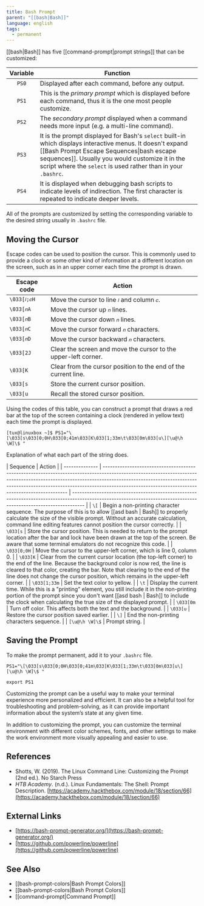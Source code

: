```yaml
---
title: Bash Prompt
parent: "[[bash|Bash]]"
language: english
tags:
  - permanent
---
```



[[bash|Bash]] has five [[command-prompt|prompt strings]] that can be customized:

| Variable | Function                                                                                                                                                                                                                                                                    |
| :------: | --------------------------------------------------------------------------------------------------------------------------------------------------------------------------------------------------------------------------------------------------------------------------- |
|  `PS0`   | Displayed after each command, before any output.                                                                                                                                                                                                                            |
|  `PS1`   | This is the _primary prompt_ which is displayed before each command, thus it is the one most people customize.                                                                                                                                                              |
|  `PS2`   | The _secondary prompt_ displayed when a command needs more input (e.g. a multi-line command).                                                                                                                                                                               |
|  `PS3`   | It is the prompt displayed for Bash's `select` built-in which displays interactive menus. It doesn't expand [[Bash Prompt Escape Sequences\|bash escape sequences]]. Usually you would customize it in the script where the `select` is used rather than in your `.bashrc`. |
|  `PS4`   | It is displayed when debugging bash scripts to indicate levels of indirection. The first character is repeated to indicate deeper levels.                                                                                                                                   |

All of the prompts are customized by setting the corresponding variable to the desired string usually in `.bashrc` file.

## Moving the Cursor

Escape codes can be used to position the cursor. This is commonly used to provide a clock or some other kind of information at a different location on the screen, such as in an upper corner each time the prompt is drawn.

| Escape code | Action                                                         |
| ----------- | -------------------------------------------------------------- |
| `\033[𝑙;𝑐H` | Move the cursor to line `𝑙` and column `𝑐`.                    |
| `\033[𝑛A`   | Move the cursor up `𝑛` lines.                                  |
| `\033[𝑛B`   | Move the cursor down `𝑛` lines.                                |
| `\033[𝑛C`   | Move the cursor forward `𝑛` characters.                        |
| `\033[𝑛D`   | Move the cursor backward `𝑛` characters.                       |
| `\033[2J`   | Clear the screen and move the cursor to the upper-left corner. |
| `\033[K`    | Clear from the cursor position to the end of the current line. |
| `\033[s`    | Store the current cursor position.                             |
| `\033[u`    | Recall the stored cursor position.                             |

Using the codes of this table, you can construct a prompt that draws a red bar at the top of the screen containing a clock (rendered in yellow text) each time the prompt is displayed.

```
[tux@linuxbox ~]$ PS1="\[\033[s\033[0;0H\033[0;41m\033[K\033[1;33m\t\033[0m\033[u\][\u@\h \W]\$ "
```

Explanation of what each part of the string does.

| Sequence       | Action                                                                                                                                                                                                                                                                                                    |
| -------------- | --------------------------------------------------------------------------------------------------------------------------------------------------------------------------------------------------------------------------------------------------------------------------------------------------------- | ----------------------------------------------------------------------------------------------------------------------------------------------------------------- |
| `\[`           | Begin a non-printing character sequence. The purpose of this is to allow [[asd bash                                                                                                                                                                                                                       | Bash]] to properly calculate the size of the visible prompt. Without an accurate calculation, command line editing features cannot position the cursor correctly. |
| `\033[s`       | Store the cursor position. This is needed to return to the prompt location after the bar and lock have been drawn at the top of the screen. Be aware that some terminal emulators do not recognize this code.                                                                                             |
| `\033[0;0H`    | Move the cursor to the upper-left corner, which is line 0, column 0.                                                                                                                                                                                                                                      |
| `\033[K`       | Clear from the current cursor location (the top-left corner) to the end of the line. Because the background color is now red, the line is cleared to that color, creating the bar. Note that clearing to the end of the line does not change the cursor position, which remains in the upper-left corner. |
| `\033[1;33m`   | Set the text color to yellow.                                                                                                                                                                                                                                                                             |
| `\t`           | Display the current time. While this is a "printing" element, you still include it in the non-printing portion of the prompt since you don't want [[asd bash                                                                                                                                              | Bash]] to include the clock when calculating the true size of the displayed prompt.                                                                               |
| `\033[0m`      | Turn off color. This affects both the text and the background.                                                                                                                                                                                                                                            |
| `\033[u`       | Restore the cursor position saved earlier.                                                                                                                                                                                                                                                                |
| `\]`           | End the non-printing characters sequence.                                                                                                                                                                                                                                                                 |
| `[\u@\h \W]\$` | Prompt string.                                                                                                                                                                                                                                                                                            |

## Saving the Prompt

To make the prompt permanent, add it to your `.bashrc` file.

```
PS1="\[\033[s\033[0;0H\033[0;41m\033[K\033[1;33m\t\033[0m\033[u\][\u@\h \W]\$ "

export PS1
```

Customizing the prompt can be a useful way to make your terminal experience more personalized and efficient. It can also be a helpful tool for troubleshooting and problem-solving, as it can provide important information about the system’s state at any given time.

In addition to customizing the prompt, you can customize the terminal environment with different color schemes, fonts, and other settings to make the work environment more visually appealing and easier to use.

## References

- Shotts, W. (2019). <span class="reference-title">The Linux Command Line: Customizing the Prompt (2nd ed.)</span>. No Starch Press
- _HTB Academy_. (n.d.). <span class="reference-title">Linux Fundamentals: The Shell: Prompt Description</span>. [https://academy.hackthebox.com/module/18/section/66](https://academy.hackthebox.com/module/18/section/66)

## External Links

- [https://bash-prompt-generator.org/](https://bash-prompt-generator.org/)
- [https://github.com/powerline/powerline](https://github.com/powerline/powerline)

## See Also

- [[bash-prompt-colors|Bash Prompt Colors]]
- [[bash-prompt-colors|Bash Prompt Colors]]
- [[command-prompt|Command Prompt]]
